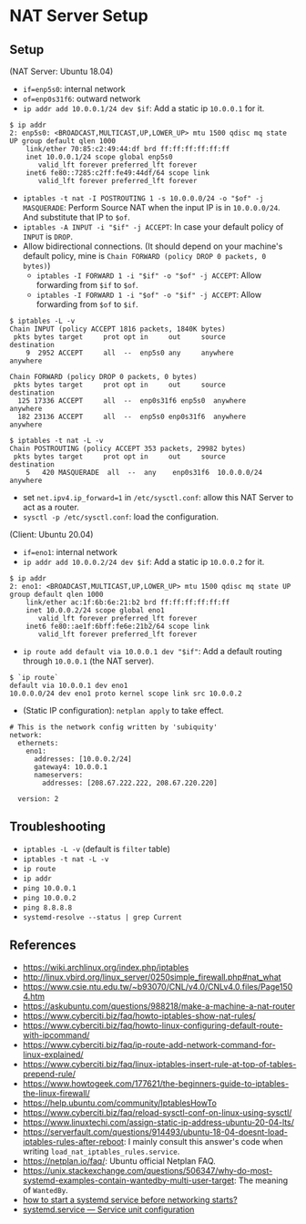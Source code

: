 # NAT Server Setup

## Setup

(NAT Server: Ubuntu 18.04)
* `if=enp5s0`: internal network
* `of=enp0s31f6`: outward network
* `ip addr add 10.0.0.1/24 dev $if`: Add a static ip `10.0.0.1` for it.
```
$ ip addr
2: enp5s0: <BROADCAST,MULTICAST,UP,LOWER_UP> mtu 1500 qdisc mq state UP group default qlen 1000
    link/ether 70:85:c2:49:44:df brd ff:ff:ff:ff:ff:ff
    inet 10.0.0.1/24 scope global enp5s0
       valid_lft forever preferred_lft forever
    inet6 fe80::7285:c2ff:fe49:44df/64 scope link
       valid_lft forever preferred_lft forever
```
* `iptables -t nat -I POSTROUTING 1 -s 10.0.0.0/24 -o "$of" -j MASQUERADE`: Perform Source NAT when the input IP is in `10.0.0.0/24`. And substitute that IP to `$of`.
* `iptables -A INPUT -i "$if" -j ACCEPT`: In case your default policy of `INPUT` is `DROP`.
* Allow bidirectional connections. (It should depend on your machine's default policy, mine is `Chain FORWARD (policy DROP 0 packets, 0 bytes)`)
    * `iptables -I FORWARD 1 -i "$if" -o "$of" -j ACCEPT`: Allow forwarding from `$if` to `$of`.
    * `iptables -I FORWARD 1 -i "$of" -o "$if" -j ACCEPT`: Allow forwarding from `$of` to `$if`.
```
$ iptables -L -v
Chain INPUT (policy ACCEPT 1816 packets, 1840K bytes)
 pkts bytes target     prot opt in     out     source               destination
    9  2952 ACCEPT     all  --  enp5s0 any     anywhere             anywhere

Chain FORWARD (policy DROP 0 packets, 0 bytes)
 pkts bytes target     prot opt in     out     source               destination
  125 17336 ACCEPT     all  --  enp0s31f6 enp5s0  anywhere             anywhere
  182 23136 ACCEPT     all  --  enp5s0 enp0s31f6  anywhere             anywhere

$ iptables -t nat -L -v
Chain POSTROUTING (policy ACCEPT 353 packets, 29982 bytes)
 pkts bytes target     prot opt in     out     source               destination
    5   420 MASQUERADE  all  --  any    enp0s31f6  10.0.0.0/24          anywhere
```
* set `net.ipv4.ip_forward=1` in `/etc/sysctl.conf`: allow this NAT Server to act as a router.
* `sysctl -p /etc/sysctl.conf`: load the configuration.

(Client: Ubuntu 20.04)
* `if=eno1`: internal network
* `ip addr add 10.0.0.2/24 dev $if`: Add a static ip `10.0.0.2` for it.
```
$ ip addr
2: eno1: <BROADCAST,MULTICAST,UP,LOWER_UP> mtu 1500 qdisc mq state UP group default qlen 1000
    link/ether ac:1f:6b:6e:21:b2 brd ff:ff:ff:ff:ff:ff
    inet 10.0.0.2/24 scope global eno1
       valid_lft forever preferred_lft forever
    inet6 fe80::ae1f:6bff:fe6e:21b2/64 scope link
       valid_lft forever preferred_lft forever
```
* `ip route add default via 10.0.0.1 dev "$if"`: Add a default routing through `10.0.0.1` (the NAT server).
```
$ `ip route`
default via 10.0.0.1 dev eno1
10.0.0.0/24 dev eno1 proto kernel scope link src 10.0.0.2
```
* (Static IP configuration): `netplan apply` to take effect.
```
# This is the network config written by 'subiquity'
network:
  ethernets:
    eno1:
      addresses: [10.0.0.2/24]
      gateway4: 10.0.0.1
      nameservers:
        addresses: [208.67.222.222, 208.67.220.220]

  version: 2
```

## Troubleshooting
* `iptables -L -v` (default is `filter` table)
* `iptables -t nat -L -v`
* `ip route`
* `ip addr`
* `ping 10.0.0.1`
* `ping 10.0.0.2`
* `ping 8.8.8.8`
* `systemd-resolve --status | grep Current`

## References
* <https://wiki.archlinux.org/index.php/iptables>
* <http://linux.vbird.org/linux_server/0250simple_firewall.php#nat_what>
* <https://www.csie.ntu.edu.tw/~b93070/CNL/v4.0/CNLv4.0.files/Page1504.htm>
* <https://askubuntu.com/questions/988218/make-a-machine-a-nat-router>
* <https://www.cyberciti.biz/faq/howto-iptables-show-nat-rules/>
* <https://www.cyberciti.biz/faq/howto-linux-configuring-default-route-with-ipcommand/>
* <https://www.cyberciti.biz/faq/ip-route-add-network-command-for-linux-explained/>
* <https://www.cyberciti.biz/faq/linux-iptables-insert-rule-at-top-of-tables-prepend-rule/>
* <https://www.howtogeek.com/177621/the-beginners-guide-to-iptables-the-linux-firewall/>
* <https://help.ubuntu.com/community/IptablesHowTo>
* <https://www.cyberciti.biz/faq/reload-sysctl-conf-on-linux-using-sysctl/>
* <https://www.linuxtechi.com/assign-static-ip-address-ubuntu-20-04-lts/>
* <https://serverfault.com/questions/914493/ubuntu-18-04-doesnt-load-iptables-rules-after-reboot>: I mainly consult this answer's code when writing `load_nat_iptables_rules.service`.
* <https://netplan.io/faq/>: Ubuntu official Netplan FAQ.
* <https://unix.stackexchange.com/questions/506347/why-do-most-systemd-examples-contain-wantedby-multi-user-target>: The meaning of `WantedBy`.
* [how to start a systemd service before networking starts?](https://unix.stackexchange.com/questions/229048/how-to-start-a-systemd-service-before-networking-starts)
* [systemd.service — Service unit configuration](https://www.freedesktop.org/software/systemd/man/systemd.service.html)
